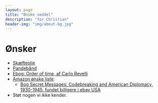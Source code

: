```yaml
---
layout: page
title: "Ønske seddel"
description: "for Christian"
header-img: "img/about-bg.jpg"
---
```

# Ønsker

 * [Skæfteolie](https://jagt-jakt.dk/tyrchem-208/rewoil-skaefteolie-p1129)
 * [Pandebånd](https://sportmaster.dk/nike-swoosh-pandeband-blackwhite-1115385)
 * [Ebog: Order of time, af Carlo Revelli](https://www.saxo.com/dk/order-of-time_carlo-rovelli_epub_9780241292532)
 * [Amazon ønske liste](https://www.amazon.co.uk/hz/wishlist/ls/A5JDJ32DBJ34?ref_=wl_share):
   * [Bog Secret Messages: Codebreaking and American Diplomacy, 1930-1945, fundet billigere i ebay USA](https://www.ebay.com/itm/Secret-Messages-Codebreaking-and-American-Diplomacy-1930-1945/312616310755)
 * Støt nogen vi ikke kender.
